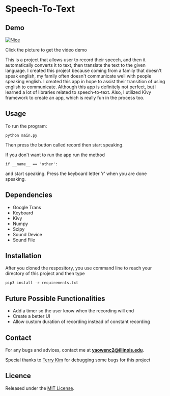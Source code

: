 # Speech-To-Text

## **Demo**

[![Nice](https://img.youtube.com/vi/6ggAcNcVgtU/0.jpg)](https://www.youtube.com/watch?v=6ggAcNcVgtU)

Click the picture to get the video demo


This is a project that allows user to record their speech, and then it 
automatically converts it to text, then translate the text to the given language.
I created this project because coming from a family that doesn't speak english, my family often doesn't 
communicate well with people speaking english. I created this app in hope to assist their transition
of using english to communicate. Although this app is definitely not perfect, but I learned a lot of
libraries related to speech-to-text. Also, I utilized Kivy framework to create an app, which is really fun 
in the process too.

## Usage

To run the program:
```
python main.py
```
Then press the button called record then start speaking.

<!-- I don't know how you would do this. See my other PR -->
If you don't want to run the app run the method 
```console
if __name__ == 'other':
```
and start speaking. Press the keyboard letter 'r' when you are done speaking.


## **Dependencies**
* Google Trans
* Keyboard
* Kivy
* Numpy
* Scipy
* Sound Device
* Sound File

## **Installation**
After you cloned the respository, you use command line to reach your 
directory of this project and then type
```console
pip3 install -r requirements.txt
```



## **Future Possible Functionalities**
* Add a timer so the user know when the recording will end
* Create a better UI 
* Allow custom duration of recording instead of constant recording


## **Contact**
For any bugs and advices, contact me at
**yaowenc2@illinois.edu**.

Special thanks to [Terry Kim](https://github.com/terrykim1211) for debugging some bugs for this project

## **Licence**
Released under the [MIT License](https://github.com/jonschlinkert/update-copyright/blob/master/LICENSE).
